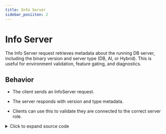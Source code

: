 ```yaml
---
title: Info Server
sidebar_posiiton: 2
---
```


# Info Server

The Info Server request retrieves metadata about the running DB server, including the binary version and server type (DB, AI, or Hybrid). This is useful for environment validation, feature gating, and diagnostics.

## Behavior

* The client sends an InfoServer request.

* The server responds with version and type metadata.

* Clients can use this to validate they are connected to the correct server role.

<details>
  <summary>Click to expand source code</summary>

```py
import asyncio
from grpclib.client import Channel
from ahnlich_client_py.grpc.services.db_service import DbServiceStub
from ahnlich_client_py.grpc.db import query as db_query
from ahnlich_client_py.grpc.server_types import ServerType

async def info_server():
  """Test server version"""

  async with Channel(host="127.0.0.1", port=1369) as channel:
    client = DbServiceStub(channel)
    response = await client.info_server(db_query.InfoServer())
    # response contains server version and type
    print(f"Server version: {response.info.version}")

if __name__ == "__main__":
  asyncio.run(info_server())
```
</details>